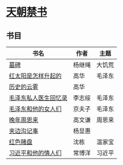 # [天朝禁书](https://books.xijinping.one)

## 书目

| 书名 | 作者 | 主题 |
| --- | --- | --- |
| [墓碑](https://books.xijinping.one/tombstone) | 杨继绳 | 大饥荒 |
| [红太阳是怎样升起的](https://books.xijinping.one/red-sun) | 高华 | 毛泽东 |
| [历史的云雾](https://books.xijinping.one/clouds-of-history) | 高华 | |
| [毛泽东私人医生回忆录](https://books.xijinping.one/private-life-of-mao) | 李志绥 | 毛泽东 |
| [毛泽东和他的女人们](https://books.xijinping.one/mao-and-his-women) | 京夫子 | 毛泽东 |
| [晚年周恩来](https://books.xijinping.one/last-years-of-zhou) | 高文谦 | 周恩来 |
| [夹边沟记事](https://books.xijinping.one/jiabiangou) | 杨显惠 | |
| [红色赌盘](https://books.xijinping.one/roulette) | 沈栋 | 温家宝 |
| [习近平和他的情人们](https://books.xijinping.one/lovers) | 常博洋 | 习近平 |
